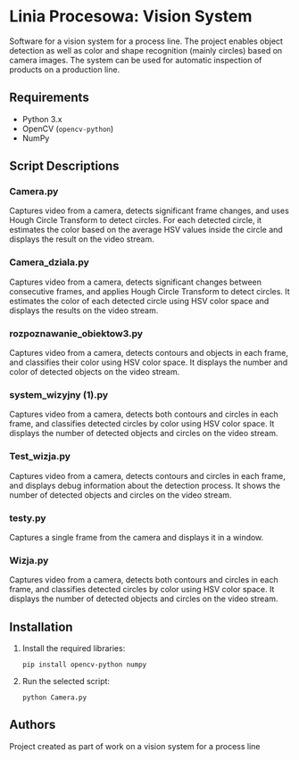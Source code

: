 # Linia Procesowa: Vision System

Software for a vision system for a process line. The project enables object detection as well as color and shape recognition (mainly circles) based on camera images. The system can be used for automatic inspection of products on a production line.

## Requirements

- Python 3.x
- OpenCV (`opencv-python`)
- NumPy

## Script Descriptions

### Camera.py
Captures video from a camera, detects significant frame changes, and uses Hough Circle Transform to detect circles. For each detected circle, it estimates the color based on the average HSV values inside the circle and displays the result on the video stream.

### Camera_dziala.py
Captures video from a camera, detects significant changes between consecutive frames, and applies Hough Circle Transform to detect circles. It estimates the color of each detected circle using HSV color space and displays the results on the video stream.

### rozpoznawanie_obiektow3.py
Captures video from a camera, detects contours and objects in each frame, and classifies their color using HSV color space. It displays the number and color of detected objects on the video stream.

### system_wizyjny (1).py
Captures video from a camera, detects both contours and circles in each frame, and classifies detected circles by color using HSV color space. It displays the number of detected objects and circles on the video stream.

### Test_wizja.py
Captures video from a camera, detects contours and circles in each frame, and displays debug information about the detection process. It shows the number of detected objects and circles on the video stream.

### testy.py
Captures a single frame from the camera and displays it in a window.

### Wizja.py
Captures video from a camera, detects both contours and circles in each frame, and classifies detected circles by color using HSV color space. It displays the number of detected objects and circles on the video stream.

## Installation

1. Install the required libraries:
    ```
    pip install opencv-python numpy
    ```

2. Run the selected script:
    ```
    python Camera.py
    ```

## Authors

Project created as part of work on a vision system for a process line